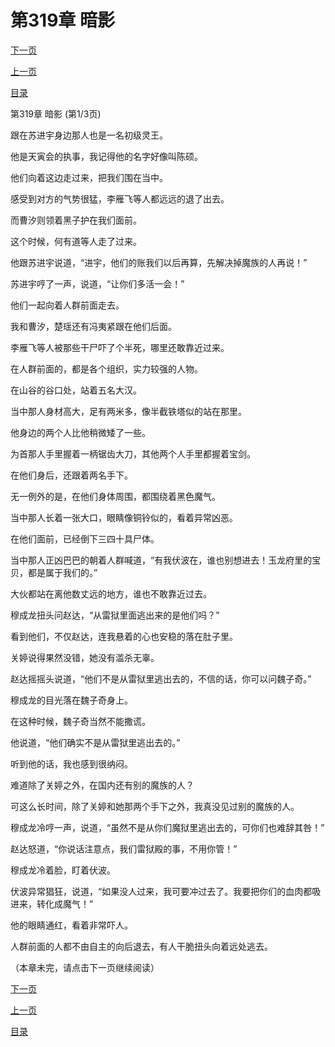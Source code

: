 <h1>第319章   暗影</h1>
            <div><p><a href="./0955_%E7%AC%AC319%E7%AB%A0_%E6%9A%97%E5%BD%B1.md">下一页</a></p><p><a href="./0953_%E7%AC%AC318%E7%AB%A0_%E5%B9%B2%E5%B0%B8.md">上一页</a></p><p><a href="../">目录</a></p></div>
            <div><p>第319章   暗影 (第1/3页)</p><p>跟在苏进宇身边那人也是一名初级灵王。</p><p>他是天寅会的执事，我记得他的名字好像叫陈硕。</p><p>他们向着这边走过来，把我们围在当中。</p><p>感受到对方的气势很猛，李雁飞等人都远远的退了出去。</p><p>而曹汐则领着黑子护在我们面前。</p><p>这个时候，何有道等人走了过来。</p><p>他跟苏进宇说道，“进宇，他们的账我们以后再算，先解决掉魔族的人再说！”</p><p>苏进宇哼了一声，说道，“让你们多活一会！”</p><p>他们一起向着人群前面走去。</p><p>我和曹汐，楚瑶还有冯夷紧跟在他们后面。</p><p>李雁飞等人被那些干尸吓了个半死，哪里还敢靠近过来。</p><p>在人群前面的，都是各个组织，实力较强的人物。</p><p>在山谷的谷口处，站着五名大汉。</p><p>当中那人身材高大，足有两米多，像半截铁塔似的站在那里。</p><p>他身边的两个人比他稍微矮了一些。</p><p>为首那人手里握着一柄锯齿大刀，其他两个人手里都握着宝剑。</p><p>在他们身后，还跟着两名手下。</p><p>无一例外的是，在他们身体周围，都围绕着黑色魔气。</p><p>当中那人长着一张大口，眼睛像铜铃似的，看着异常凶恶。</p><p>在他们面前，已经倒下三四十具尸体。</p><p>当中那人正凶巴巴的朝着人群喊道，“有我伏波在，谁也别想进去！玉龙府里的宝贝，都是属于我们的。”</p><p>大伙都站在离他数丈远的地方，谁也不敢靠近过去。</p><p>穆成龙扭头问赵达，“从雷狱里面逃出来的是他们吗？”</p><p>看到他们，不仅赵达，连我悬着的心也安稳的落在肚子里。</p><p>关婷说得果然没错，她没有滥杀无辜。</p><p>赵达摇摇头说道，“他们不是从雷狱里逃出去的，不信的话，你可以问魏子奇。”</p><p>穆成龙的目光落在魏子奇身上。</p><p>在这种时候，魏子奇当然不能撒谎。</p><p>他说道，“他们确实不是从雷狱里逃出去的。”</p><p>听到他的话，我也感到很纳闷。</p><p>难道除了关婷之外，在国内还有别的魔族的人？</p><p>可这么长时间，除了关婷和她那两个手下之外，我真没见过别的魔族的人。</p><p>穆成龙冷哼一声，说道，“虽然不是从你们魔狱里逃出去的，可你们也难辞其咎！”</p><p>赵达怒道，“你说话注意点，我们雷狱殿的事，不用你管！”</p><p>穆成龙冷着脸，盯着伏波。</p><p>伏波异常猖狂，说道，“如果没人过来，我可要冲过去了。我要把你们的血肉都吸进来，转化成魔气！”</p><p>他的眼睛通红，看着非常吓人。</p><p>人群前面的人都不由自主的向后退去，有人干脆扭头向着远处逃去。</p><p>（本章未完，请点击下一页继续阅读）</p></div>
            <div><p><a href="./0955_%E7%AC%AC319%E7%AB%A0_%E6%9A%97%E5%BD%B1.md">下一页</a></p><p><a href="./0953_%E7%AC%AC318%E7%AB%A0_%E5%B9%B2%E5%B0%B8.md">上一页</a></p><p><a href="../">目录</a></p></div>